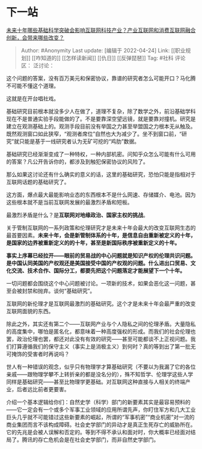 # 下一站
[未来十年哪些基础科学突破会影响互联网科技产业？产业互联网和消费互联网融合创新，会带来哪些改变？](https://www.zhihu.com/question/299741613/answer/518084024)

> Author: #Anonymity
> Last update: [编辑于 2022-04-24]
> Link: [[职业规划]] [[咋知道的]] [[怎样读新闻]] [[仇日]] [[反弹琵琶]]
> Tag: #社科
> 评论区：
> 泛讨论：

这个问题的答案，没有百万美元和保密协议，靠谱的研究者怎么可能开口？马化腾不可能不懂这个道理。

这就是在开台唱社戏。

基础研究目前根本就没多少人在做了，道理不复杂，除了数学之外，前沿基础学科现在不是普通实验手段能做的了。不是要靠深空望远镜，就是要靠对撞机。研究是建立在观测基础上的。观测手段目前没有举国之力甚至举盟国之力根本无从触及。既然观测窗口如此狭窄，“观测者席位”自然也大为减少了。坐不到窗口前，“研究”就只能是基于一线研究者认为无矿可挖的“鸡肋”数据。

基础研究已经渐渐变成了一种特权，一种内部机密。问知乎众怎么可能有什么可用的答案？凡公开告诉你的，都涉及到触犯保密协议的风险了。

那么如果这讨论还有什么确实的意义的话，这里的基础研究，恐怕只能是指相对于互联网话题的基础研究了。

这方面，爆点最大最能影响业态的东西根本不是什么网速、存储媒介、电池。因为这些根本就不是当前互联网发展的最激烈矛盾和短板。

最激烈矛盾是什么？是**互联网对地缘政治、国家主权的挑战**。

关于管制互联网的一系列政策和伦理研究才是未来十年会最大的改变互联网生态的最首要因素。**未来十年，会是新管制体系的十年，是信息自由重新被定义的十年，是国家的边界被重新定义的的十年，甚至是新国际秩序被重新定义的十年。**

**事实上序幕已经拉开——眼前的贸易战的中心问题就是知识产权的伦理共识问题。是中国认同美国的产权观还是美国接受中国的产权观的问题。什么进出口贸易、文化交流、技术合作、国际分工，都要先把这个问题落定才能展望下一个十年。**

一切问题都会围绕这个中心问题被讨论。一项新的技术，如果会恶化这一问题，甚至会被封禁和抛弃。谈何“基础研究”。

互联网的新伦理才是互联网最激烈的基础研究。这个才是未来十年会最严重的改变互联网面貌的东西。

除此之外，其实还有第二个——互联网产业与个人隐私之间的伦理矛盾。大量隐私的高度集中，哪怕是匿名化，都意味着一种高度强权的形成。而我们的社会伦理也罢，政治伦理也罢，都还对此没有有效的研究——甚至可能都谈不上正视问题。我们打算遵循我们的保守主义（事实上是消极主义）到何时？真的等到出了第一批无可掩饰的受害者时再说吗？

世人有一种错误的观念，似乎只有物理学才算基础研究（不要以为我漏了它的各位亲戚——跟物理学攀不上转折亲的都是没名分的），殊不知哲学、伦理学这些人学同样是基础研究——甚至比物理学更基础。对互联网这种直接与人相关的终端产业，后者远比前者更要害。

介绍一个基本逻辑给你们：自然史学（科学）部门的新要素其实是最容易预料的——它一定会有一个或多个军事工业领域的应用所谓先声，你盯住军方和几大工业巨头几乎就不可能错过这些新要素的崛起，所谓的“军事机密”“商业机密”对一流的商业集团而言不该构成障碍。社会史学部门的异动才是真正生死存亡的威胁所在。它的先兆是会被人误解和否定的。等到不得不承认和面对时，你大概率已经面对结局了。腾讯的存亡危机会是在社会史学部门，而非自然史学部门。

